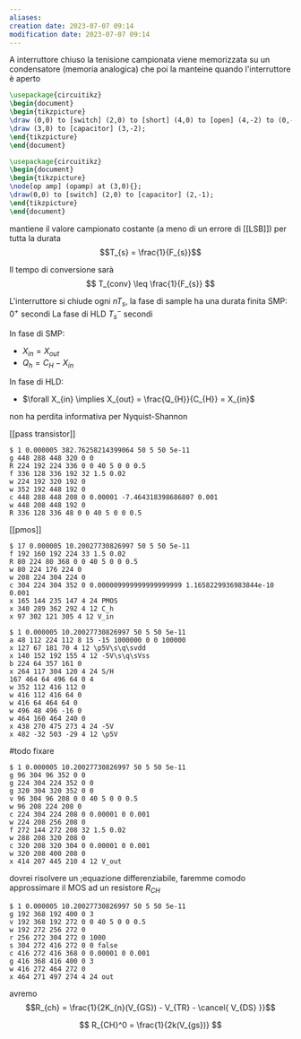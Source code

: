 ```yaml
---
aliases: 
creation date: 2023-07-07 09:14
modification date: 2023-07-07 09:14
---
```


A interruttore chiuso la tenisione campionata viene memorizzata su un condensatore (memoria analogica)  che poi la manteine quando l'interruttore è aperto

```tikz
\usepackage{circuitikz}
\begin{document}
\begin{tikzpicture}
\draw (0,0) to [switch] (2,0) to [short] (4,0) to [open] (4,-2) to (0,-2);
\draw (3,0) to [capacitor] (3,-2);
\end{tikzpicture}
\end{document}
```

```tikz
\usepackage{circuitikz}
\begin{document}
\begin{tikzpicture}
\node[op amp] (opamp) at (3,0){};
\draw(0,0) to [switch] (2,0) to [capacitor] (2,-1);
\end{tikzpicture}
\end{document}
```

mantiene il valore campionato costante (a meno di un errore di [[LSB]]) per tutta la durata $$T_{s} = \frac{1}{F_{s}}$$

Il tempo di conversione sarà
$$ T_{conv} \leq \frac{1}{F_{s}} $$

L'interruttore si chiude ogni $nT_{s}$, la fase di sample ha una durata finita SMP: $0^+$ secondi 
La fase di HLD $T_{s}^{-}$ secondi

In fase di SMP:
- $X_{in} = X_{out}$
- $Q_{h} = C_{H} - X_{in}$

In fase di HLD:
- $\forall X_{in} \implies X_{out} = \frac{Q_{H}}{C_{H}} = X_{in}$



non ha perdita informativa per Nyquist-Shannon


[[pass transistor]]

```circuitjs
$ 1 0.000005 382.76258214399064 50 5 50 5e-11
g 448 288 448 320 0 0
R 224 192 224 336 0 0 40 5 0 0 0.5
f 336 128 336 192 32 1.5 0.02
w 224 192 320 192 0
w 352 192 448 192 0
c 448 288 448 208 0 0.00001 -7.464318398686807 0.001
w 448 208 448 192 0
R 336 128 336 48 0 0 40 5 0 0 0.5
```


[[pmos]]


```circuitjs
$ 17 0.000005 10.20027730826997 50 5 50 5e-11
f 192 160 192 224 33 1.5 0.02
R 80 224 80 368 0 0 40 5 0 0 0.5
w 80 224 176 224 0
w 208 224 304 224 0
c 304 224 304 352 0 0.000009999999999999999 1.1658229936983844e-10 0.001
x 165 144 235 147 4 24 PMOS
x 340 289 362 292 4 12 C_h
x 97 302 121 305 4 12 V_in
```

```circuitjs
$ 1 0.000005 10.20027730826997 50 5 50 5e-11
a 48 112 224 112 8 15 -15 1000000 0 0 100000
x 127 67 181 70 4 12 \p5V\s\q\svdd
x 140 152 192 155 4 12 -5V\s\q\sVss
b 224 64 357 161 0
x 264 117 304 120 4 24 S/H
167 464 64 496 64 0 4
w 352 112 416 112 0
w 416 112 416 64 0
w 416 64 464 64 0
w 496 48 496 -16 0
w 464 160 464 240 0
x 438 270 475 273 4 24 -5V
x 482 -32 503 -29 4 12 \p5V
```
#todo fixare


```circuitjs
$ 1 0.000005 10.20027730826997 50 5 50 5e-11
g 96 304 96 352 0 0
g 224 304 224 352 0 0
g 320 304 320 352 0 0
v 96 304 96 208 0 0 40 5 0 0 0.5
w 96 208 224 208 0
c 224 304 224 208 0 0.00001 0 0.001
w 224 208 256 208 0
f 272 144 272 208 32 1.5 0.02
w 288 208 320 208 0
c 320 208 320 304 0 0.00001 0 0.001
w 320 208 400 208 0
x 414 207 445 210 4 12 V_out
```

dovrei risolvere un ;equazione differenziabile, faremme comodo approssimare il MOS ad un resistore $R_{CH}$


```circuitjs
$ 1 0.000005 10.20027730826997 50 5 50 5e-11
g 192 368 192 400 0 3
v 192 368 192 272 0 0 40 5 0 0 0.5
w 192 272 256 272 0
r 256 272 304 272 0 1000
s 304 272 416 272 0 0 false
c 416 272 416 368 0 0.00001 0 0.001
g 416 368 416 400 0 3
w 416 272 464 272 0
x 464 271 497 274 4 24 out
```


avremo 
$$R_{ch} = \frac{1}{2K_{n}(V_{GS}) - V_{TR} - \cancel{ V_{DS} }}$$

$$ R_{CH}^0 = \frac{1}{2k(V_{gs})} $$